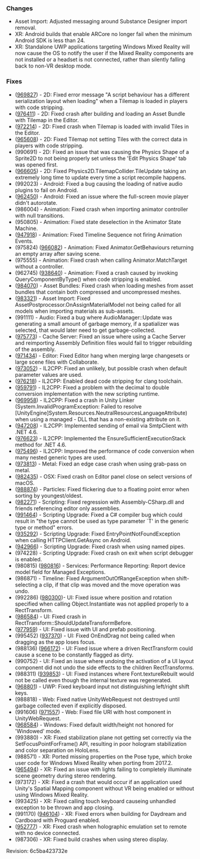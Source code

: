 ### Changes

*   Asset Import: Adjusted messaging around Substance Designer import removal.
*   XR: Android builds that enable ARCore no longer fail when the minimum Android SDK is less than 24.
*   XR: Standalone UWP applications targeting Windows Mixed Reality will now cause the OS to notify the user if the Mixed Reality components are not installed or a headset is not connected, rather than silently falling back to non-VR desktop mode.

### Fixes

*   ([969827](https://issuetracker.unity3d.com/product/unity/issues/guid/969827/)) - 2D: Fixed error message "A script behaviour has a different serialization layout when loading" when a Tilemap is loaded in players with code stripping.
*   ([976411](https://issuetracker.unity3d.com/product/unity/issues/guid/976411/)) - 2D: Fixed crash after building and loading an Asset Bundle with Tilemap in the Editor.
*   ([972214](https://issuetracker.unity3d.com/product/unity/issues/guid/972214/)) - 2D: Fixed crash when Tilemap is loaded with invalid Tiles in the Editor.
*   ([965608](https://issuetracker.unity3d.com/product/unity/issues/guid/965608/)) - 2D: Fixed Tilemap not setting Tiles with the correct data in players with code stripping.
*   (990691) - 2D: Fixed an issue that was causing the Physics Shape of a Sprite2D to not being properly set unless the 'Edit Physics Shape' tab was opened first.
*   ([966605](https://issuetracker.unity3d.com/product/unity/issues/guid/966605/)) - 2D: Fixed Physics2D.TilemapCollider.TileUpdate taking an extremely long time to update every time a script recompile happens.
*   (992023) - Android: Fixed a bug causing the loading of native audio plugins to fail on Android.
*   ([962450](https://issuetracker.unity3d.com/product/unity/issues/guid/962450/)) - Android: Fixed an issue where the full-screen movie player didn't autorotate.
*   (986004) - Animation: Fixed crash when importing animator controller with null transitions.
*   (950805) - Animation: Fixed state deselection in the Animator State Machine.
*   ([947918](https://issuetracker.unity3d.com/product/unity/issues/guid/947918/)) - Animation: Fixed Timeline Sequence not firing Animation Events.
*   (975824) ([966082](https://issuetracker.unity3d.com/product/unity/issues/guid/966082)) - Animation: Fixed Animator.GetBehaviours returning an empty array after saving scene.
*   (975555) - Animation: Fixed crash when calling Animator.MatchTarget without a controller.
*   (962745) ([938640](https://issuetracker.unity3d.com/product/unity/issues/guid/938640)) - Animation: Fixed a crash caused by invoking QueryComponentByType() when code stripping is enabled.
*   ([984070](https://issuetracker.unity3d.com/product/unity/issues/guid/984070/)) - Asset Bundles: Fixed crash when loading meshes from asset bundles that contain both compressed and uncompressed meshes.
*   ([983321](https://issuetracker.unity3d.com/product/unity/issues/guid/983321/)) - Asset Import: Fixed AssetPostprocessor.OnAssignMaterialModel not being called for all models when importing materials as sub-assets.
*   (991111) - Audio: Fixed a bug where AudioManager::Update was generating a small amount of garbage memory, if a spatializer was selected, that would later need to get garbage-collected.
*   ([975773](https://issuetracker.unity3d.com/product/unity/issues/guid/975773/)) - Cache Server: Fixed an issue where using a Cache Server and reimporting Assembly Definition files would fail to trigger rebuilding of the assembly.
*   ([971434](https://issuetracker.unity3d.com/product/unity/issues/guid/971434/)) - Editor: Fixed Editor hang when merging large changesets or large scene files with Collaborate.
*   ([973052](https://issuetracker.unity3d.com/product/unity/issues/guid/973052/)) - IL2CPP: Fixed an unlikely, but possible crash when default parameter values are used.
*   ([976218](https://issuetracker.unity3d.com/product/unity/issues/guid/976218/)) - IL2CPP: Enabled dead code stripping for clang toolchain.
*   ([959791](https://issuetracker.unity3d.com/product/unity/issues/guid/959791/)) - IL2CPP: Fixed a problem with the decimal to double conversion implementation with the new scripting runtime.
*   ([969958](https://issuetracker.unity3d.com/product/unity/issues/guid/969958/)) - IL2CPP: Fixed a crash in Unity Linker (System.InvalidProgramException: Failed to resolve \[UnityEngine\]System.Resources.NeutralResourcesLanguageAttribute) when using a managed - DLL that has a non-existing attribute on it.
*   ([947208](https://issuetracker.unity3d.com/product/unity/issues/guid/947208/)) - IL2CPP: Implemented sending of email via SmtpClient with .NET 4.6.
*   ([976623](https://issuetracker.unity3d.com/product/unity/issues/guid/976623/)) - IL2CPP: Implemented the EnsureSufficientExecutionStack method for .NET 4.6.
*   ([975496](https://issuetracker.unity3d.com/product/unity/issues/guid/975496/)) - IL2CPP: Improved the performance of code conversion when many nested generic types are used.
*   ([973813](https://issuetracker.unity3d.com/product/unity/issues/guid/973813/)) - Metal: Fixed an edge case crash when using grab-pass on metal.
*   ([982435](https://issuetracker.unity3d.com/product/unity/issues/guid/982435/)) - OSX: Fixed crash on Editor panel close on select versions of macOS.
*   ([988874](https://issuetracker.unity3d.com/product/unity/issues/guid/988874/)) - Particles: Fixed flickering due to a floating point error when sorting by youngest/oldest.
*   ([982271](https://issuetracker.unity3d.com/product/unity/issues/guid/982271/)) - Scripting: Fixed regression with Assembly-CSharp.dll and friends referencing editor only assemblies.
*   ([991464](https://issuetracker.unity3d.com/product/unity/issues/guid/991464/)) - Scripting Upgrade: Fixed a C# compiler bug which could result in "the type cannot be used as type parameter \`T' in the generic type or method" errors.
*   ([935292](https://issuetracker.unity3d.com/product/unity/issues/guid/935292/)) - Scripting Upgrade: Fixed EntryPointNotFoundException when calling HTTPClient.GetAsync on Android.
*   ([942966](https://issuetracker.unity3d.com/product/unity/issues/guid/942966/)) - Scripting Upgrade: Fixed crash when using named pipes.
*   (974228) - Scripting Upgrade: Fixed crash on exit when script debugger is enabled.
*   (980815) ([980816](https://issuetracker.unity3d.com/product/unity/issues/guid/980806)) - Services: Performance Reporting: Report device model field for Managed Exceptions.
*   (986871) - Timeline: Fixed ArgumentOutOfRangeException when shift-selecting a clip, if that clip was moved and the move operation was undo.
*   (992286) ([980300](https://issuetracker.unity3d.com/product/unity/issues/guid/980300))- UI: Fixed issue where position and rotation specified when calling Object.Instantiate was not applied properly to a RectTransform.
*   ([986584](https://issuetracker.unity3d.com/product/unity/issues/guid/986584/)) - UI: Fixed crash in RectTransform::ShouldUpdateTransformBefore.
*   ([977959](https://issuetracker.unity3d.com/product/unity/issues/guid/977959/)) - UI: Fixed issue with UI and prefab positioning.
*   (995452) ([937370](https://issuetracker.unity3d.com/product/unity/issues/guid/937370)) - UI: Fixed OnEndDrag not being called when dragging as the app loses focus.
*   (988136) ([966172](https://issuetracker.unity3d.com/product/unity/issues/guid/966172)) - UI: Fixed issue where a driven RectTransform could cause a scene to be constantly flagged as dirty.
*   (990752) - UI: Fixed an issue where undoing the activation of a UI layout component did not undo the side effects to the children RectTransforms.
*   (988311) ([939853](https://issuetracker.unity3d.com/product/unity/issues/guid/939853)) - UI: Fixed instances where Font.textureRebuilt would not be called even though the internal texture was regenerated.
*   ([968801](https://issuetracker.unity3d.com/product/unity/issues/guid/968801/)) - UWP: Fixed keyboard input not distinguishing left/right shift keys.
*   (988818) - Web: Fixed native UnityWebRequest not destroyed until garbage collected even if explicitly disposed.
*   (991606) ([971557](https://issuetracker.unity3d.com/product/unity/issues/guid/971557)) - Web: Fixed file URI with host component in UnityWebRequest.
*   ([968584](https://issuetracker.unity3d.com/product/unity/issues/guid/968584/)) - Windows: Fixed default width/height not honored for 'Windowed' mode.
*   (993880) - XR: Fixed stabilization plane not getting set correctly via the SetFocusPointForFrame() API, resulting in poor hologram stabilization and color separation on HoloLens.
*   (988571) - XR: Ported missing properties on the Pose type, which broke user code for Windows Mixed Reality when porting from 2017.2.
*   ([965494](https://issuetracker.unity3d.com/product/unity/issues/guid/965494/)) - XR: Fixed an issue with lights failing to completely illuminate scene geometry during stereo rendering.
*   (973172) - XR: Fixed a crash that would occur if an application used Unity's Spatial Mapping component without VR being enabled or without using Windows Mixed Reality.
*   (993425) - XR: Fixed calling touch keyboard causeing unhandled exception to be thrown and app closing.
*   (991170) ([946104](https://issuetracker.unity3d.com/product/unity/issues/guid/946104)) - XR: Fixed errors when building for Daydream and Cardboard with Proguard enabled.
*   ([952777](https://issuetracker.unity3d.com/product/unity/issues/guid/952777/)) - XR: Fixed crash when holographic emulation set to remote with no device connected.
*   (987306) - XR: Fixed build crashes when using stereo display.

Revision: 6c5ba423732e